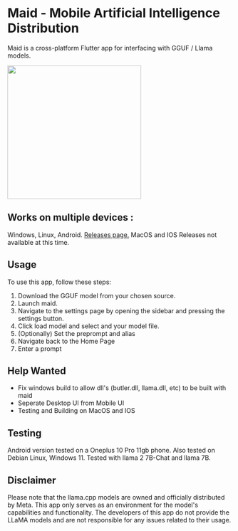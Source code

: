 # Maid - Mobile Artificial Intelligence Distribution
Maid is a cross-platform Flutter app for interfacing with GGUF / Llama models.

<img src="https://github.com/danemadsen/maid/blob/main/assets/demo.jpg?raw=true" width="300">

## Works on multiple devices :
Windows, Linux, Android.
[Releases page.](https://github.com/danemadsen/maid/releases)
MacOS and IOS Releases not available at this time.

## Usage
To use this app, follow these steps:

1. Download the GGUF model from your chosen source.
2. Launch maid.
3. Navigate to the settings page by opening the sidebar and pressing the settings button.
4. Click load model and select and your model file.
5. (Optionally) Set the preprompt and alias
6. Navigate back to the Home Page
7. Enter a prompt

## Help Wanted
- Fix windows build to allow dll's (butler.dll, llama.dll, etc) to be built with maid
- Seperate Desktop UI from Mobile UI
- Testing and Building on MacOS and IOS

## Testing
Android version tested on a Oneplus 10 Pro 11gb phone.
Also tested on Debian Linux, Windows 11.
Tested with llama 2 7B-Chat and llama 7B.

## Disclaimer
Please note that the llama.cpp models are owned and officially distributed by Meta. This app only serves as an environment for the model's 
capabilities and functionality. The developers of this app do not provide the LLaMA models and are not responsible for any issues related to their usage.
